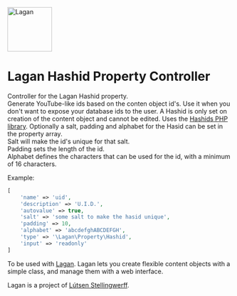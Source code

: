 [<img src="https://cdn.rawgit.com/lutsen/lagan/master/lagan-logo.svg" width="100" alt="Lagan">](https://github.com/lutsen/lagan)

Lagan Hashid Property Controller
================================

Controller for the Lagan Hashid property.  
Generate YouTube-like ids based on the conten object id's. Use it when you don't want to expose your database ids to the user. A Hashid is only set on creation of the content object and cannot be edited. Uses the [Hashids PHP library](http://hashids.org/php/). Optionally a salt, padding and alphabet for the Hasid can be set in the property array.   
Salt will make the id's unique for that salt.  
Padding sets the length of the id.  
Alphabet defines the characters that can be used for the id, with a minimum of 16 characters.  

Example:
```php
[
	'name' => 'uid',
	'description' => 'U.I.D.',
	'autovalue' => true,
	'salt' => 'some salt to make the hasid unique',
	'padding' => 10,
	'alphabet' => 'abcdefghABCDEFGH',
	'type' => '\Lagan\Property\Hashid',
	'input' => 'readonly'
]
```

To be used with [Lagan](https://github.com/lutsen/lagan). Lagan lets you create flexible content objects with a simple class, and manage them with a web interface.

Lagan is a project of [Lútsen Stellingwerff](http://lutsen.net/).
